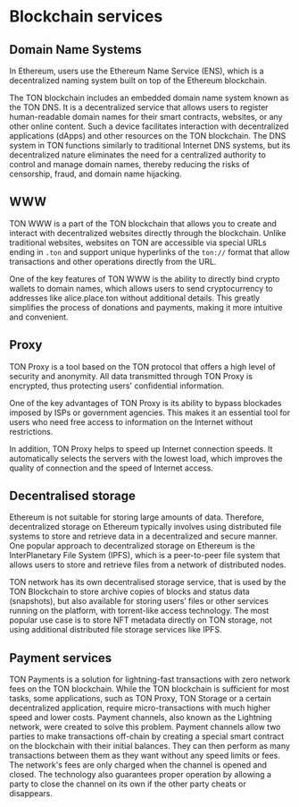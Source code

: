 # Blockchain services

## Domain Name Systems

In Ethereum, users use the Ethereum Name Service (ENS), which is a decentralized naming system built on top of the Ethereum blockchain.

The TON blockchain includes an embedded domain name system known as the TON DNS. It is a decentralized service that allows users to register human-readable domain names for their smart contracts, websites, or any other online content. Such a device facilitates interaction with decentralized applications (dApps) and other resources on the TON blockchain. The DNS system in TON functions similarly to traditional Internet DNS systems, but its decentralized nature eliminates the need for a centralized authority to control and manage domain names, thereby reducing the risks of censorship, fraud, and domain name hijacking.

## WWW

TON WWW is a part of the TON blockchain that allows you to create and interact with decentralized websites directly through the blockchain. Unlike traditional websites, websites on TON are accessible via special URLs ending in `.ton` and support unique hyperlinks of the `ton://` format that allow transactions and other operations directly from the URL.

One of the key features of TON WWW is the ability to directly bind crypto wallets to domain names, which allows users to send cryptocurrency to addresses like alice.place.ton without additional details. This greatly simplifies the process of donations and payments, making it more intuitive and convenient.

## Proxy

TON Proxy is a tool based on the TON protocol that offers a high level of security and anonymity. All data transmitted through TON Proxy is encrypted, thus protecting users' confidential information.

One of the key advantages of TON Proxy is its ability to bypass blockades imposed by ISPs or government agencies. This makes it an essential tool for users who need free access to information on the Internet without restrictions.

In addition, TON Proxy helps to speed up Internet connection speeds. It automatically selects the servers with the lowest load, which improves the quality of connection and the speed of Internet access.

## Decentralised storage

Ethereum is not suitable for storing large amounts of data. Therefore, decentralized storage on Ethereum typically involves using distributed file systems to store and retrieve data in a decentralized and secure manner. One popular approach to decentralized storage on Ethereum is the  InterPlanetary File System (IPFS), which is a peer-to-peer file system that allows users to store and retrieve files from a network of distributed nodes.

TON network has its own decentralised storage service, that is used by the TON Blockchain to store archive copies of blocks and status data (snapshots), but also available for storing users’ files or other services running on the platform, with torrent-like access technology. The most popular use case is to store NFT metadata directly on TON storage, not using additional distributed file storage services like IPFS.

## Payment services

TON Payments is a solution for lightning-fast transactions with zero network fees on the TON blockchain. While the TON blockchain is sufficient for most tasks, some applications, such as TON Proxy, TON Storage or a certain decentralized application, require micro-transactions with much higher speed and lower costs. Payment channels, also known as the Lightning network, were created to solve this problem. Payment channels allow two parties to make transactions off-chain by creating a special smart contract on the blockchain with their initial balances. They can then perform as many transactions between them as they want without any speed limits or fees. The network's fees are only charged when the channel is opened and closed. The technology also guarantees proper operation by allowing a party to close the channel on its own if the other party cheats or disappears.
